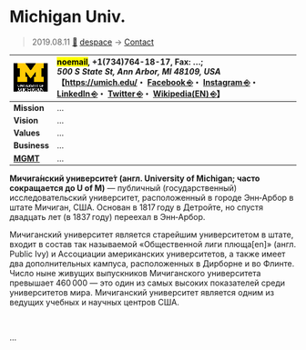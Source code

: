 # Michigan Univ.
> 2019.08.11 [🚀](../../index/index.md) [despace](../index.md) → [Contact](../contact.md)

|[![](../f/contact/m/michigan_univ_logo1_thumb.webp)](../f/contact/m/michigan_univ_logo1.webp)|<mark>noemail</mark>, +1(734)764-18-17, Fax: …;<br> *500 S State St, Ann Arbor, MI 48109, USA*<br> 【<https://umich.edu/>・ [Facebook ⎆](https://www.facebook.com/universityofmichigan)・ [Instagram ⎆](https://www.instagram.com/uofmichigan)・ [LinkedIn ⎆](https://www.linkedin.com/edu/school?:trk=edu-ca-head-title&id=18633)・ [Twitter ⎆](https://twitter.com/umich)・ [Wikipedia(EN) ⎆](https://en.wikipedia.org/wiki/University_of_Michigan)】|
|:--|:--|
|**Mission**|…|
|**Vision**|…|
|**Values**|…|
|**Business**|…|
|**[MGMT](../mgmt.md)**|…|

**Мичига́нский университе́т (англ. University of Michigan; часто сокращается до U of M)** — публичный (государственный) исследовательский университет, расположенный в городе Энн‑Арбор в штате Мичиган, США. Основан в 1817 году в Детройте, но спустя двадцать лет (в 1837 году) переехал в Энн‑Арбор.

Мичиганский университет является старейшим университетом в штате, входит в состав так называемой «Общественной лиги плюща[en]» (англ. Public Ivy) и Ассоциации американских университетов, а также имеет два дополнительных кампуса, расположенных в Дирборне и во Флинте. Число ныне живущих выпускников Мичиганского университета превышает 460 000 — это один из самых высоких показателей среди университетов мира. Мичиганский университет является одним из ведущих учебных и научных центров США.

<p style="page-break-after:always"> </p>

…

